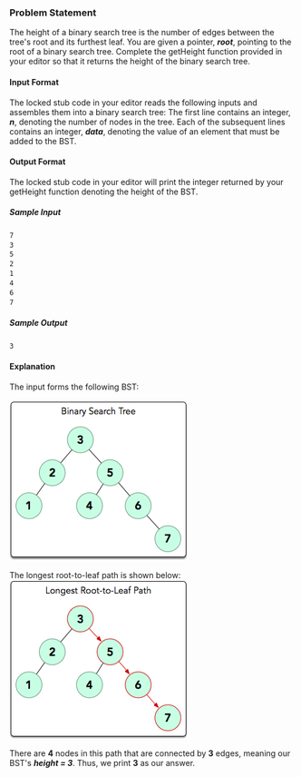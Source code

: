 ### Problem Statement

The height of a binary search tree is the number of edges between the tree's root and its furthest leaf. You are given a pointer, ***root***, pointing to the root of a binary search tree. Complete the getHeight function provided in your editor so that it returns the height of the binary search tree.

#### Input Format

The locked stub code in your editor reads the following inputs and assembles them into a binary search tree:
The first line contains an integer, ***n***, denoting the number of nodes in the tree.
Each of the  subsequent lines contains an integer, ***data***, denoting the value of an element that must be added to the BST.

#### Output Format

The locked stub code in your editor will print the integer returned by your getHeight function denoting the height of the BST.

##### Sample Input
```bash
7
3
5
2
1
4
6
7
```

##### Sample Output
```bash
3
```

#### Explanation

The input forms the following BST:

![image.png](./input_forms.png)

The longest root-to-leaf path is shown below:
![image-2.png](./longest_root.png)


There are **4** nodes in this path that are connected by **3** edges, meaning our BST's ***height = 3***. Thus, we print **3** as our answer.